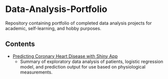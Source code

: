 # Data-Analysis-Portfolio
Repository containing portfolio of completed data analysis projects for academic, self-learning, and hobby purposes. 

## Contents
- [Predicting Coronary Heart Disease with Shiny App](http://www.primeanalyses.com/)
  - Summary of exploratory data analysis of patients, logistic regression model, and prediction output for use based on physiological measurements.

